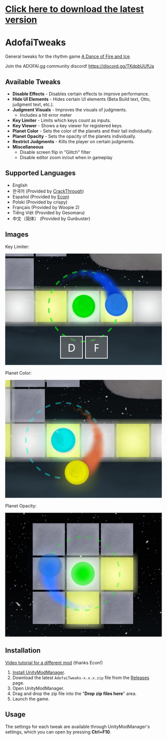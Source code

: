 ﻿# [Click here to download the latest version](https://github.com/PizzaLovers007/AdofaiTweaks/releases)

# AdofaiTweaks

General tweaks for the rhythm game
[A Dance of Fire and Ice](https://store.steampowered.com/app/977950/A_Dance_of_Fire_and_Ice/).

Join the ADOFAI.gg community discord! https://discord.gg/TKdpbUUfUa

## Available Tweaks

* **Disable Effects** - Disables certain effects to improve performance.
* **Hide UI Elements** - Hides certain UI elements (Beta Build text, Otto,
   judgment text, etc.).
* **Judgment Visuals** - Improves the visuals of judgments.
    * Includes a hit error meter
* **Key Limiter** - Limits which keys count as inputs.
* **Key Viewer** - Shows a key viewer for registered keys.
* **Planet Color** - Sets the color of the planets and their tail individually.
* **Planet Opacity** - Sets the opacity of the planets individually.
* **Restrict Judgments** - Kills the player on certain judgments.
* **Miscellaneous**
    * Disable screen flip in "Glitch" filter
    * Disable editor zoom in/out when in gameplay

## Supported Languages

* English
* 한국어 (Provided by [CrackThrough](https://github.com/CrackThrough))
* Español (Provided by
    [Econ](https://www.youtube.com/channel/UCE7Kv2xKmB_pLnBV0VBrNYA))
* Polski (Provided by crispy)
* Français (Provided by Woopie 2)
* Tiếng Việt (Provided by Gesomaru)
* 中文（简体） (Provided by Gunbuster)

## Images

Key Limiter:

![Key Limiter Image](./Images/keylimiter1.gif)

Planet Color:

![Planet Color Image](./Images/planetcolor1.gif)

Planet Opacity:

![Planet Opacity Image](./Images/planetopacity1.png)

## Installation

[Video tutorial for a different mod](https://youtu.be/v60FdewWjY8) (thanks
Econ!)

1. [Install UnityModManager](https://www.nexusmods.com/site/mods/21).
1. Download the latest `AdofaiTweaks-x.x.x.zip` file from the
   [Releases](https://github.com/PizzaLovers007/AdofaiTweaks/releases) page.
1. Open UnityModManager.
1. Drag and drop the zip file into the "**Drop zip files here**" area.
1. Launch the game.

## Usage

The settings for each tweak are available through UnityModManager's settings,
which you can open by pressing **Ctrl+F10**.
